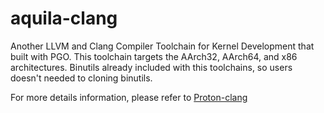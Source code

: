 # aquila-clang

Another LLVM and Clang Compiler Toolchain for Kernel Development that built with PGO. This toolchain targets the AArch32, AArch64, and x86 architectures. Binutils already included with this toolchains, so users doesn't needed to cloning binutils.

For more details information, please refer to [Proton-clang](https://github.com/kdrag0n/proton-clang/blob/master/README.md)
